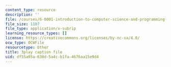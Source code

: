 ```yaml
---
content_type: resource
description: ''
file: /courses/6-0001-introduction-to-computer-science-and-programming-in-python-fall-2016/df55a05a630d5a4cb1fa4676aa15e9d4_w4uxYDPsjbw.vtt
file_size: 1187
file_type: application/x-subrip
learning_resource_types: []
license: https://creativecommons.org/licenses/by-nc-sa/4.0/
ocw_type: OCWFile
resourcetype: Other
title: 3play caption file
uid: df55a05a-630d-5a4c-b1fa-4676aa15e9d4
---
```

